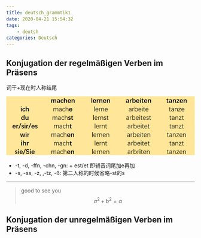 ```yaml
---
title: deutsch_grammtik1
date: 2020-04-21 15:54:32
tags:
    - deutsh
categories: Deutsch
---
```


## Konjugation der regelmäßigen Verben im Präsens

词干+现在时人称结尾

![](/source/_posts/deutsch-grammtik1/image1.png)


- -t, -d, -ffn, -chn, -gn: + est/et 即辅音词尾加e再加
- -s, -ss, -z, ,-tz, -ß: 第二人称的时候省略-st的s

---



>good to see you
$$a^2+b^2 = \alpha$$
## Konjugation der unregelmäßigen Verben im Präsens